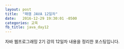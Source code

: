 ```yaml
---
layout: post
title:  "패캠 JAVA 12일차"
date:   2016-12-29 19:30:01 -0500
categories: 교육
fb_title: java_day12
---
```


자바 웹프로그래밍 2기 강의 12일차 내용을 정리한 포스팅입니다.
